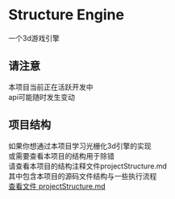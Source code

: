 # Structure Engine
一个3d游戏引擎   

## 请注意
本项目当前正在活跃开发中   
api可能随时发生变动   

## 项目结构
如果你想通过本项目学习光栅化3d引擎的实现   
或需要查看本项目的结构用于除错   
请查看本项目的结构注释文件projectStructure.md   
其中包含本项目的源码文件结构与一些执行流程   
[查看文件 projectStructure.md](./projectStructure.md)   